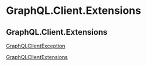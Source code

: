 # GraphQL.Client.Extensions

## GraphQL.Client.Extensions

[GraphQLClientException](./graphql.client.extensions.graphqlclientexception)

[GraphQLClientExtensions](./graphql.client.extensions.graphqlclientextensions)
